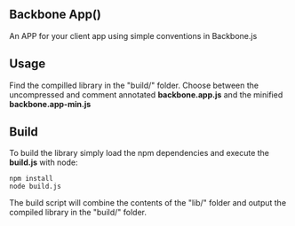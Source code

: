 ## Backbone App()

An APP for your client app using simple conventions in Backbone.js

## Usage 

Find the compilled library in the "build/" folder. Choose between the uncompressed and comment annotated **backbone.app.js** and the minified **backbone.app-min.js** 

## Build

To build the library simply load the npm dependencies and execute the **build.js** with node: 
```
npm install
node build.js
```

The build script will combine the contents of the "lib/" folder and output the compiled library in the "build/" folder.


